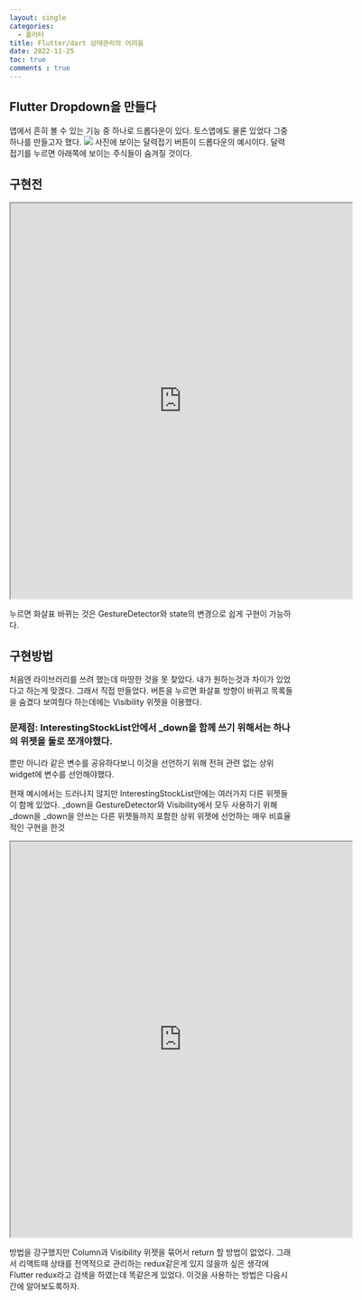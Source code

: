 ```yaml
---
layout: single
categories:
  - 플러터
title: Flutter/dart 상태관리의 어려움
date: 2022-11-25
toc: true
comments : true
---
```

## Flutter Dropdown을 만들다
앱에서 흔히 볼 수 있는 기능 중 하나로 드롭다운이 있다.
토스앱에도 물론 있었다 그중 하나를 만들고자 했다.
**![](https://lh3.googleusercontent.com/8zUga6LidlDqfoX1XWzrH02NktfnIfWvVbGaGfKfr_LX4SSGG8MzPRMCzjq_b32Xh2YnIH-hwR9HNJwyoqVOTIOXOF53NKbQZq619epFxoxy3u9x2Za0uWfb6ZG0KGB-XquDXR15rc2kl9StG4Jab1EM7bqXWbaLgwrbDfxQ0U45NAciKo4pKKRPZvXX16rr)**
사진에 보이는 달력접기 버튼이 드롭다운의 예시이다. 달력 접기를 누르면 아래쪽에 보이는 주식들이 숨겨질 것이다.

## 구현전


<iframe src="https://dartpad.dev/embed-flutter.html?id=2b54c4ebe279342b4b1856f5bbf224d8" style="width:120%; height:700px"></iframe>

누르면 화살표 바뀌는 것은 GestureDetector와 state의 변경으로 쉽게 구현이 가능하다.

## 구현방법
처음엔 라이브러리를 쓰려 했는데 마땅한 것을 못 찾았다. 내가 원하는것과 차이가 있었다고 하는게 맞겠다.
그래서 직접 만들었다. 버튼을 누르면 화살표 방향이 바뀌고 목록들을 숨겼다 보여줬다 하는데에는 Visibility 위젯을
이용했다. 

### 문제점: InterestingStockList안에서 _down을 함께 쓰기 위해서는 하나의 위젯을 둘로 쪼개야했다. 
뿐만 아니라 같은 변수를 공유하다보니 이것을 선언하기 위해 전혀 관련 없는 상위 widget에 변수를 선언해야했다.

현재 예시에서는 드러나지 않지만 InterestingStockList안에는 여러가지 다른 위젯들이 함께 있었다. _down을 GestureDetector와 
Visibility에서 모두 사용하기 위해 _down을 _down을 안쓰는 다른 위젯들까지 포함한 상위 위젯에 선언하는 매우 비효율적인 구현을 한것

<iframe src="https://dartpad.dev/embed-flutter.html?id=9228a1fa352c610d521d92975aa9c5b6" style="width:120%; height:700px"></iframe>

방법을 강구했지만 Column과 Visibility 위젯을 묶어서 return 할 방법이 없었다. 그래서 리액트때 상태를 전역적으로 관리하는
redux같은게 있지 않을까 싶은 생각에 Flutter redux라고 검색을 하였는데 똑같은게 있었다.
이것을 사용하는 방법은 다음시간에 알아보도록하자.

